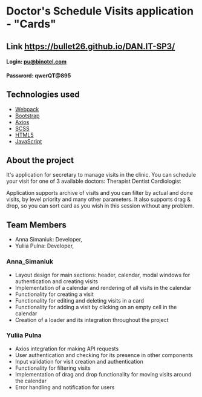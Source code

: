 #  Doctor's Schedule Visits application  - "Cards"

## Link https://bullet26.github.io/DAN.IT-SP3/

#### Login: pu@binotel.com
#### Password: qwerQT@895

## Technologies used

-   [Webpack](https://webpack.js.org/)
-   [Bootstrap](https://getbootstrap.com/)
-   [Axios](https://axios-http.com/ru/docs/intro)
-   [SCSS](https://sass-lang.com/documentation/)
-   [HTML5](https://developer.mozilla.org/ru/docs/Glossary/HTML5)
-   [JavaScript](https://developer.mozilla.org/ru/docs/Web/JavaScript)

## About the project 
 It's application for secretary to manage visits in the clinic. You can schedule your visit for one of 3 available doctors:
Therapist
Dentist
Cardiologist

Application supports archive of visits and you can filter by actual and done visits, by level priority and many other parameters.
It also supports drag & drop, so you can sort card as you wish in this session without any problem.

## Team Members

-   Anna Simaniuk: Developer,
-   Yuliia Pulna: Developer,

### Anna_Simaniuk

-   Layout design for main sections: header, calendar, modal windows for authentication and creating visits
-   Implementation of a calendar and rendering of all visits in the calendar
-   Functionality for creating a visit
-   Functionality for editing and deleting visits in a card
-   Functionality for adding a visit by clicking on an empty cell in the calendar
-   Creation of a loader and its integration throughout the project

### Yuliia Pulna

-   Axios integration for making API requests
-   User authentication and checking for its presence in other components
-   Input validation for visit creation and authentication
-   Functionality for filtering visits
-   Implementation of drag and drop functionality for moving visits around the calendar
-   Error handling and notification for users
